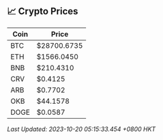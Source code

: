 ## 📈 Crypto Prices

| Coin | Price |
| ---- | ----- |
| BTC | $28700.6735 |
| ETH | $1566.0450 |
| BNB | $210.4310 |
| CRV | $0.4125 |
| ARB | $0.7702 |
| OKB | $44.1578 |
| DOGE | $0.0587 |

_Last Updated: 2023-10-20 05:15:33.454 +0800 HKT_
